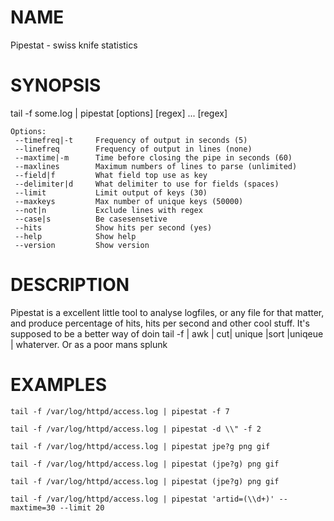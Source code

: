 # NAME

Pipestat - swiss knife statistics

# SYNOPSIS

tail -f some.log  | pipestat \[options\] \[regex\] ... \[regex\]

    Options:
     --timefreq|-t     Frequency of output in seconds (5)
     --linefreq        Frequency of output in lines (none)
     --maxtime|-m      Time before closing the pipe in seconds (60)
     --maxlines        Maximum numbers of lines to parse (unlimited)
     --field|f         What field top use as key
     --delimiter|d     What delimiter to use for fields (spaces)
     --limit           Limit output of keys (30)
     --maxkeys         Max number of unique keys (50000)
     --not|n           Exclude lines with regex
     --case|s          Be casesensetive
     --hits            Show hits per second (yes)
     --help            Show help
     --version         Show version

# DESCRIPTION

Pipestat is a excellent little tool to analyse logfiles, or any file for that matter, and produce percentage of hits, hits per second and other cool stuff.
It's supposed to be a better way of doin tail -f | awk | cut| unique  |sort |uniqeue | whaterver. Or as a poor mans splunk

# EXAMPLES

    tail -f /var/log/httpd/access.log | pipestat -f 7

    tail -f /var/log/httpd/access.log | pipestat -d \\" -f 2

    tail -f /var/log/httpd/access.log | pipestat jpe?g png gif

    tail -f /var/log/httpd/access.log | pipestat (jpe?g) png gif

    tail -f /var/log/httpd/access.log | pipestat (jpe?g) png gif

    tail -f /var/log/httpd/access.log | pipestat 'artid=(\\d+)' --maxtime=30 --limit 20 
